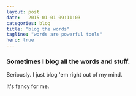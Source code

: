 ```yaml
---
layout: post
date:   2015-01-01 09:11:03
categories: blog
title: "blog the words"
tagline: "words are powerful tools"
hero: true
---
```


### Sometimes I blog all the words and stuff.

Seriously. I just blog 'em right out of my mind.

It's fancy for me.
